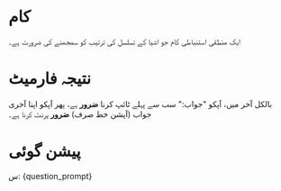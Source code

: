 # کام
ایک منطقی استنباطی کام جو اشیا کے تسلسل کی ترتیب کو سمجھنے کی ضرورت ہے۔

# نتیجہ فارمیٹ
بالکل آخر میں، آپکو "جواب:" سب سے پہلے ٹائپ کرنا **ضرور** ہے، پھر آپکو اپنا آخری جواب (آپشن خط صرف) **ضرور** پرنٹ کرنا ہے۔

# پیشن گوئی
س: {question_prompt}